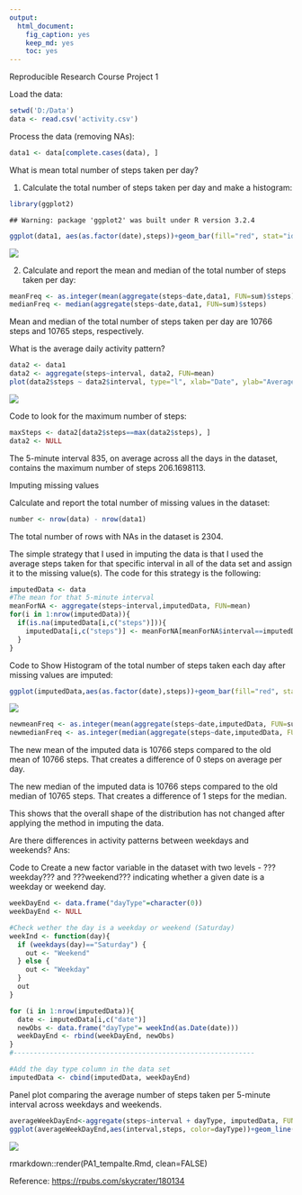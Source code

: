 ```yaml
---
output: 
  html_document: 
    fig_caption: yes
    keep_md: yes
    toc: yes
---
```

Reproducible Research Course Project 1

Load the data:


```r
setwd('D:/Data')
data <- read.csv('activity.csv')
```
Process the data (removing NAs):


```r
data1 <- data[complete.cases(data), ]
```

What is mean total number of steps taken per day?

1. Calculate the total number of steps taken per day and make a histogram:


```r
library(ggplot2)
```

```
## Warning: package 'ggplot2' was built under R version 3.2.4
```

```r
ggplot(data1, aes(as.factor(date),steps))+geom_bar(fill="red", stat="identity")+xlab("Day") + ylab("Steps")+ggtitle("Histogram of the total number of steps taken each day")+ theme(axis.text.x = element_text(angle = 90, hjust = 1))
```

![](PA1_template_files/figure-html/unnamed-chunk-3-1.png)<!-- -->

2. Calculate and report the mean and median of the total number of steps taken per day:


```r
meanFreq <- as.integer(mean(aggregate(steps~date,data1, FUN=sum)$steps))
medianFreq <- median(aggregate(steps~date,data1, FUN=sum)$steps)
```

Mean and median of the total number of steps taken per day are 10766 steps and 10765 steps, respectively.

What is the average daily activity pattern?


```r
data2 <- data1
data2 <- aggregate(steps~interval, data2, FUN=mean)
plot(data2$steps ~ data2$interval, type="l", xlab="Date", ylab="Average Steps per Day (5-mins interval")
```

![](PA1_template_files/figure-html/unnamed-chunk-5-1.png)<!-- -->

Code to look for the maximum number of steps:


```r
maxSteps <- data2[data2$steps==max(data2$steps), ]
data2 <- NULL
```
The 5-minute interval 835, on average across all the days in the dataset, contains the maximum number of steps 206.1698113.

Imputing missing values

Calculate and report the total number of missing values in the dataset:


```r
number <- nrow(data) - nrow(data1)
```
The total number of rows with NAs in the dataset is 2304.

The simple strategy that I used in imputing the data is that I used the average steps taken for that specific interval in all of the data set and assign it to the missing value(s). The code for this strategy is the following:


```r
imputedData <- data
#The mean for that 5-minute interval
meanForNA <- aggregate(steps~interval,imputedData, FUN=mean)
for(i in 1:nrow(imputedData)){
  if(is.na(imputedData[i,c("steps")])){
    imputedData[i,c("steps")] <- meanForNA[meanForNA$interval==imputedData[i,c("interval")], c("steps")]
  }
}
```

Code to Show Histogram of the total number of steps taken each day after missing values are imputed:


```r
ggplot(imputedData,aes(as.factor(date),steps))+geom_bar(fill="red", stat="identity")+xlab("Day") + ylab("Steps")+ggtitle("Histogram of the Total Number of Steps Taken Each Day (Imputed Data)")+ theme(axis.text.x = element_text(angle = 90, hjust = 1))
```

![](PA1_template_files/figure-html/unnamed-chunk-9-1.png)<!-- -->


```r
newmeanFreq <- as.integer(mean(aggregate(steps~date,imputedData, FUN=sum)$steps))
newmedianFreq <- as.integer(median(aggregate(steps~date,imputedData, FUN=sum)$steps))
```

The new mean of the imputed data is 10766 steps compared to the old mean of 10766 steps. That creates a difference of 0 steps on average per day.

The new median of the imputed data is 10766 steps compared to the old median of 10765 steps. That creates a difference of 1 steps for the median.

This shows that the overall shape of the distribution has not changed after applying the method in imputing the data.

Are there differences in activity patterns between weekdays and weekends?
Ans:

Code to Create a new factor variable in the dataset with two levels - ???weekday??? and ???weekend??? indicating whether a given date is a weekday or weekend day.


```r
weekDayEnd <- data.frame("dayType"=character(0))
weekDayEnd <- NULL

#Check wether the day is a weekday or weekend (Saturday)
weekInd <- function(day){
  if (weekdays(day)=="Saturday") {
    out <- "Weekend" 
  } else {
    out <- "Weekday" 
  }
  out
}

for (i in 1:nrow(imputedData)){
  date <- imputedData[i,c("date")]
  newObs <- data.frame("dayType"= weekInd(as.Date(date)))
  weekDayEnd <- rbind(weekDayEnd, newObs)
}
#------------------------------------------------------------

#Add the day type column in the data set
imputedData <- cbind(imputedData, weekDayEnd)
```

Panel plot comparing the average number of steps taken per 5-minute interval across weekdays and weekends.


```r
averageWeekDayEnd<-aggregate(steps~interval + dayType, imputedData, FUN=mean)
ggplot(averageWeekDayEnd,aes(interval,steps, color=dayType))+geom_line()+facet_grid(. ~ dayType)+xlab("5-min Interval")+ylab("Steps")+guides(fill=FALSE)
```

![](PA1_template_files/figure-html/unnamed-chunk-12-1.png)<!-- -->

rmarkdown::render(PA1_tempalte.Rmd, clean=FALSE)

Reference:  https://rpubs.com/skycrater/180134





















































